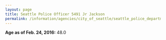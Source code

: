 ```yaml
---
layout: page
title: Seattle Police Officer 5491 Jr Jackson
permalink: /information/agencies/city_of_seattle/seattle_police_department/copbook/5491/
---
```


**Age as of Feb. 24, 2016:** 48.0
